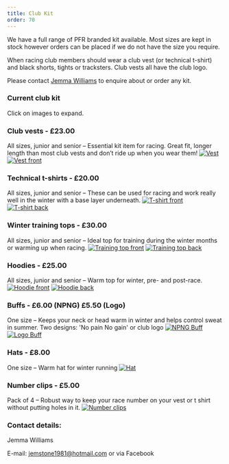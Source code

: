 ```yaml
---
title: Club Kit
order: 70
---
```


We have a full range of PFR branded kit available. Most sizes are kept in stock however orders can be placed if we do not have the size you require.

When racing club members should wear a club vest (or technical t-shirt) and black shorts, tights or tracksters. Club vests all have the club logo.

Please contact [Jemma Williams](mailto:jemstone1981@hotmail.com) to enquire about or order any kit.

### Current club kit

Click on images to expand.


### Club vests - £23.00
All sizes, junior and senior – Essential kit item for racing. Great fit, longer length than most club vests and don’t ride up when you wear them!
[![Vest](https://via.placeholder.com/100x100)](https://via.placeholder.com/100x100) [![Vest front](https://via.placeholder.com/100x100)](https://via.placeholder.com/100x100) 


### Technical t-shirts - £20.00
All sizes, junior and senior – These can be used for racing and work really well in the winter with a base layer underneath.
[![T-shirt front](https://via.placeholder.com/100x100)](https://via.placeholder.com/100x100) 
[![T-shirt back](https://via.placeholder.com/100x100)](https://via.placeholder.com/100x100) 


### Winter training tops - £30.00 
All sizes, junior and senior – Ideal top for training during the winter months or warming up when racing.
[![Training top front](https://via.placeholder.com/100x100)](https://via.placeholder.com/100x100) 
[![Training top back](https://via.placeholder.com/100x100)](https://via.placeholder.com/100x100) 


### Hoodies - £25.00 
All sizes, junior and senior – Warm top for winter, pre- and post-race.
[![Hoodie front](https://via.placeholder.com/100x100)](https://via.placeholder.com/100x100) 
[![Hoodie back](https://via.placeholder.com/100x100)](https://via.placeholder.com/100x100) 


### Buffs - £6.00 (NPNG) £5.50 (Logo)
One size – Keeps your neck or head warm in winter and helps control sweat in summer. Two designs: 'No pain No gain' or club logo
[![NPNG Buff](https://via.placeholder.com/100x100)](https://via.placeholder.com/100x100) 
[![Logo Buff](https://via.placeholder.com/100x100)](https://via.placeholder.com/100x100) 


### Hats - £8.00
One size – Warm hat for winter running
[![Hat](https://via.placeholder.com/100x100)](https://via.placeholder.com/100x100) 


### Number clips - £5.00
Pack of 4 – Robust way to keep your race number on your vest or t shirt without putting holes in it.
[![Number clips](https://via.placeholder.com/100x100)](https://via.placeholder.com/100x100) 

### Contact details:

Jemma Williams

E-mail: [jemstone1981@hotmail.com](mailto:jemstone1981@hotmail.com) or via Facebook